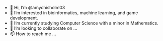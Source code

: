 - 👋 Hi, I’m @amychisholm03
- 👀 I’m interested in bioinformatics, machine learning, and game development.
- 🌱 I’m currently studying Computer Science with a minor in Mathematics.
- 💞️ I’m looking to collaborate on ...
- 📫 How to reach me ...

<!---
amychisholm03/amychisholm03 is a ✨ special ✨ repository because its `README.md` (this file) appears on your GitHub profile.
You can click the Preview link to take a look at your changes.
--->
